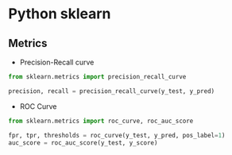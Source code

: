# Python sklearn

## Metrics

* Precision-Recall curve
```python
from sklearn.metrics import precision_recall_curve

precision, recall = precision_recall_curve(y_test, y_pred)
```

* ROC Curve
```python
from sklearn.metrics import roc_curve, roc_auc_score

fpr, tpr, thresholds = roc_curve(y_test, y_pred, pos_label=1)
auc_score = roc_auc_score(y_test, y_score)
```

